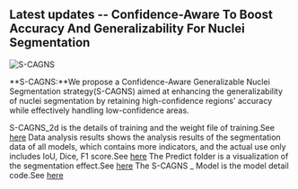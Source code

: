 ## Latest updates -- Confidence-Aware To Boost Accuracy And Generalizability For Nuclei Segmentation

![S-CAGNS](https://github.com/user-attachments/assets/a39e9b74-de7c-4adb-b572-34a2a29a6acb)

**S-CAGNS:**We propose a Confidence-Aware Generalizable Nuclei Segmentation strategy(S-CAGNS) aimed at enhancing the generalizability of nuclei segmentation by retaining high-confidence regions' accuracy while effectively handling low-confidence areas.

S-CAGNS_2d is the details of training and the weight file of training.See [here](https://zenodo.org/records/14091623) 
Data analysis results shows the analysis results of the segmentation data of all models, which contains more indicators, and the actual use only includes IoU, Dice, F1 score.See [here](https://zenodo.org/records/14091623) 
The Predict folder is a visualization of the segmentation effect.See [here](https://zenodo.org/records/14091623) 
The S-CAGNS _ Model is the model detail code.See [here](https://zenodo.org/records/14091623) 
